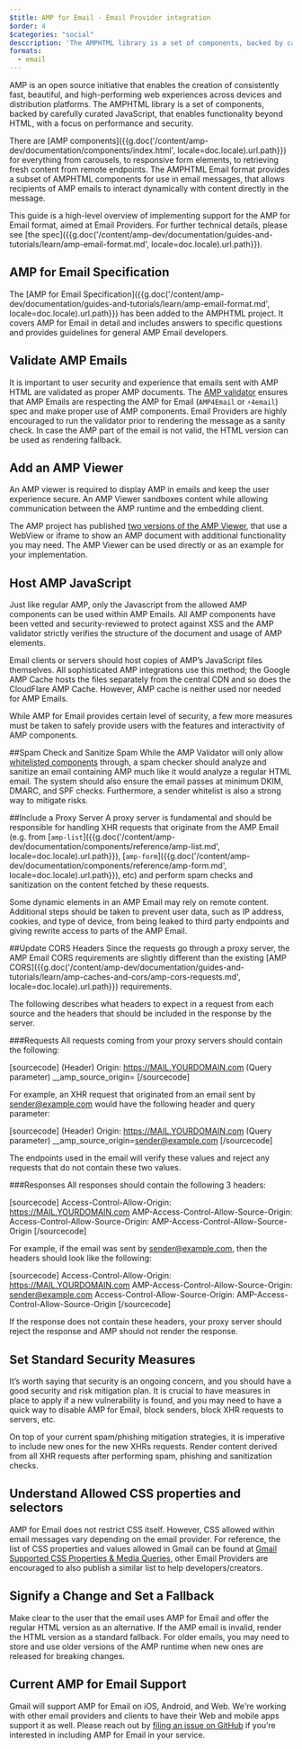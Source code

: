 ```yaml
---
$title: AMP for Email - Email Provider integration
$order: 4
$categories: "social"
desccription: 'The AMPHTML library is a set of components, backed by carefully curated JavaScript, that enables functionality beyond HTML, with a focus on performance and security.'
formats:
  - email
---
```


AMP is an open source initiative that enables the creation of consistently fast, beautiful, and high-performing web experiences across devices and distribution platforms. The AMPHTML library is a set of components, backed by carefully curated JavaScript, that enables functionality beyond HTML, with a focus on performance and security.

There are [AMP components]({{g.doc('/content/amp-dev/documentation/components/index.html', locale=doc.locale).url.path}}) for everything from carousels, to responsive form elements, to retrieving fresh content from remote endpoints. The AMPHTML Email format provides a subset of AMPHTML components for use in email messages, that allows recipients of AMP emails to interact dynamically with content directly in the message.

This guide is a high-level overview of implementing support for the AMP for Email format, aimed at  Email Providers. For further technical details, please see [the spec]({{g.doc('/content/amp-dev/documentation/guides-and-tutorials/learn/amp-email-format.md', locale=doc.locale).url.path}}).

## AMP for Email Specification

The [AMP for Email Specification]({{g.doc('/content/amp-dev/documentation/guides-and-tutorials/learn/amp-email-format.md', locale=doc.locale).url.path}}) has been added to the AMPHTML project. It covers AMP for Email in detail and includes answers to specific questions and provides guidelines for general AMP Email developers.

## Validate AMP Emails
It is important to user security and experience that emails sent with AMP HTML are validated as proper AMP documents. The [AMP validator](https://github.com/ampproject/amphtml/tree/master/validator) ensures that AMP Emails are respecting the AMP for Email (`AMP4Email` or `⚡4email`) spec and make proper use of AMP components. Email Providers are highly encouraged to run the validator prior to rendering the message as a sanity check. In case the AMP part of the email is not valid, the HTML version can be used as rendering fallback.

## Add an AMP Viewer
An AMP viewer is required to display AMP in emails and keep the user experience secure. An AMP Viewer sandboxes content while allowing communication between the AMP runtime and the embedding client.

The AMP project has published [two versions of the AMP Viewer](https://github.com/ampproject/amp-viewer), that use a WebView or iframe to show an AMP document with additional functionality you may need. The AMP Viewer can be used directly or as an example for your implementation.

## Host AMP JavaScript
Just like regular AMP, only the Javascript from the allowed AMP components can be used within AMP Emails.  All AMP components have been vetted and security-reviewed to protect against XSS and the AMP validator strictly verifies the structure of the document and usage of AMP elements.

Email clients or servers should host copies of AMP’s JavaScript files themselves. All sophisticated AMP integrations use this method; the Google AMP Cache hosts the files separately from the central CDN and so does the CloudFlare AMP Cache. However, AMP cache is neither used nor needed for AMP Emails.

While AMP for Email provides certain level of security, a few more measures must be taken to safely provide users with the features and interactivity of AMP components.

##Spam Check and Sanitize Spam
While the AMP Validator will only allow [whitelisted components](https://github.com/ampproject/amphtml/blob/master/spec/amp-email-format.md#amp-components) through, a spam checker should analyze and sanitize an email containing AMP much like it would analyze a regular HTML email. The system should also ensure the email passes at minimum DKIM, DMARC, and SPF checks. Furthermore, a sender whitelist is also a strong way to mitigate risks.

##Include a Proxy Server
A proxy server is fundamental and should be responsible for handling XHR requests that originate from the AMP Email (e.g. from [`amp-list`]({{g.doc('/content/amp-dev/documentation/components/reference/amp-list.md', locale=doc.locale).url.path}}), [`amp-form`]({{g.doc('/content/amp-dev/documentation/components/reference/amp-form.md', locale=doc.locale).url.path}}), etc) and perform spam checks and sanitization on the content fetched by these requests.

Some dynamic elements in an AMP Email may rely on remote content. Additional steps should be taken to prevent user data, such as IP address, cookies, and type of device, from being leaked to third party endpoints and giving rewrite access to parts of the AMP Email.

##Update CORS Headers
Since the requests go through a proxy server, the AMP Email CORS requirements are slightly different than the existing [AMP CORS]({{g.doc('/content/amp-dev/documentation/guides-and-tutorials/learn/amp-caches-and-cors/amp-cors-requests.md', locale=doc.locale).url.path}}) requirements.

The following describes what headers to expect in a request from each source and the headers that should be included in the response by the server.

###Requests
All requests coming from your proxy servers should contain the following:

[sourcecode]
(Header) Origin: https://MAIL.YOURDOMAIN.com
(Query parameter) __amp_source_origin=<sender email address>
[/sourcecode]

For example, an XHR request that originated from an email sent by sender@example.com would have the following header and query parameter:

[sourcecode]
(Header) Origin: https://MAIL.YOURDOMAIN.com
(Query parameter) __amp_source_origin=sender@example.com
[/sourcecode]

The endpoints used in the email will verify these values and reject any requests that do not contain these two values.

###Responses
All responses should contain the following 3 headers:

[sourcecode]
Access-Control-Allow-Origin: https://MAIL.YOURDOMAIN.com
AMP-Access-Control-Allow-Source-Origin:
    <your sender email address>
Access-Control-Allow-Source-Origin:
    AMP-Access-Control-Allow-Source-Origin
[/sourcecode]

For example, if the email was sent by sender@example.com, then the headers should look like the following:

[sourcecode]
Access-Control-Allow-Origin: https://MAIL.YOURDOMAIN.com
AMP-Access-Control-Allow-Source-Origin: sender@example.com
Access-Control-Allow-Source-Origin: AMP-Access-Control-Allow-Source-Origin
[/sourcecode]

If the response does not contain these headers, your proxy server should reject the response and AMP should not render the response.

## Set Standard Security Measures
It’s worth saying that security is an ongoing concern, and you should have a good security and risk mitigation plan. It is crucial to have measures in place to apply if a new vulnerability is found, and you may need to have a quick way to disable AMP for Email, block senders, block XHR requests to servers, etc.

On top of your current spam/phishing mitigation strategies, it is imperative to include new ones for the new XHRs requests. Render content derived from all XHR requests after performing spam, phishing and sanitization checks.

## Understand Allowed CSS properties and selectors
AMP for Email does not restrict CSS itself. However, CSS allowed within email messages vary depending on the email provider. For reference, the list of CSS properties and values allowed in Gmail can be found at [Gmail Supported CSS Properties & Media Queries](https://developers.google.com/gmail/design/reference/supported_css), other Email Providers are encouraged to also publish a similar list to help developers/creators.

## Signify a Change and Set a Fallback
Make clear to the user that the email uses AMP for Email and offer the regular HTML version as an alternative.
If the AMP email is invalid, render the HTML version as a standard fallback. For older emails, you may need to store and use older versions of the AMP runtime when new ones are released for breaking changes.

## Current AMP for Email Support
Gmail will support AMP for Email on iOS, Android, and Web. We're working with other email providers and clients to have their Web and mobile apps support it as well. Please reach out by [filing an issue on GitHub](https://github.com/ampproject/amphtml/issues/new) if you’re interested in including AMP for Email in your service.
